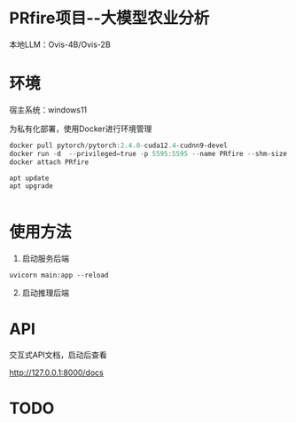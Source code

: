 # PRfire项目--大模型农业分析

本地LLM：Ovis-4B/Ovis-2B

# 环境

宿主系统：windows11

为私有化部署，使用Docker进行环境管理

```powershell
docker pull pytorch/pytorch:2.4.0-cuda12.4-cudnn9-devel
docker run -d  --privileged=true -p 5595:5595 --name PRfire --shm-size 200G --ulimit memlock=-1 --gpus=all -it pytorch/pytorch:2.4.0-cuda12.4-cudnn9-devel /bin/bash
docker attach PRfire

apt update
apt upgrade



```

# 使用方法

1. 启动服务后端

```
uvicorn main:app --reload
```

2. 启动推理后端

# API

交互式API文档，启动后查看

http://127.0.0.1:8000/docs

# TODO
